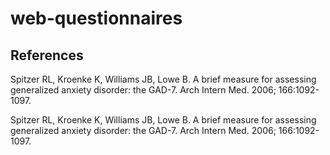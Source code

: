 # web-questionnaires

## References

Spitzer RL, Kroenke K, Williams JB, Lowe B. A brief measure for assessing generalized anxiety disorder: the GAD-7. Arch Intern Med. 2006; 166:1092-1097.

Spitzer RL, Kroenke K, Williams JB, Lowe B. A brief measure for assessing generalized anxiety disorder: the GAD-7. Arch Intern Med. 2006; 166:1092-1097.
